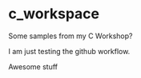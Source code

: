 # c_workspace

Some samples from my C Workshop?

I am just testing the github workflow.

Awesome stuff
